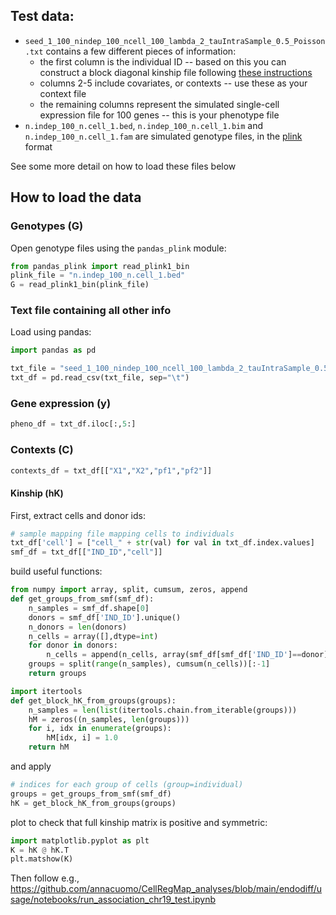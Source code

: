 ## Test data:

* ```seed_1_100_nindep_100_ncell_100_lambda_2_tauIntraSample_0.5_Poisson.txt``` contains a few different pieces of information:
  * the first column is the individual ID -- based on this you can construct a block diagonal kinship file following [these instructions](https://github.com/annacuomo/CellRegMap_analyses/blob/main/endodiff/preprocessing/block_diagonal_K.ipynb)
  * columns 2-5 include covariates, or contexts -- use these as your context file
  * the remaining columns represent the simulated single-cell expression file for 100 genes -- this is your phenotype file
* ```n.indep_100_n.cell_1.bed```, ```n.indep_100_n.cell_1.bim``` and ```n.indep_100_n.cell_1.fam``` are simulated genotype files, in the [plink](https://en.wikipedia.org/wiki/PLINK_(genetic_tool-set)) format

See some more detail on how to load these files below

## How to load the data

### Genotypes (G)

Open genotype files using the ```pandas_plink``` module:

```python
from pandas_plink import read_plink1_bin
plink_file = "n.indep_100_n.cell_1.bed"
G = read_plink1_bin(plink_file)
```

### Text file containing all other info

Load using pandas:

```python
import pandas as pd

txt_file = "seed_1_100_nindep_100_ncell_100_lambda_2_tauIntraSample_0.5_Poisson.txt"
txt_df = pd.read_csv(txt_file, sep="\t")
```

### Gene expression (y)

```python
pheno_df = txt_df.iloc[:,5:]
```

### Contexts (C)

```python
contexts_df = txt_df[["X1","X2","pf1","pf2"]]
```

#### Kinship (hK)

First, extract cells and donor ids:

```python
# sample mapping file mapping cells to individuals
txt_df['cell'] = ["cell_" + str(val) for val in txt_df.index.values]
smf_df = txt_df[["IND_ID","cell"]]
```

build useful functions:

```python
from numpy import array, split, cumsum, zeros, append
def get_groups_from_smf(smf_df):
    n_samples = smf_df.shape[0]
    donors = smf_df['IND_ID'].unique()
    n_donors = len(donors)
    n_cells = array([],dtype=int)
    for donor in donors:
        n_cells = append(n_cells, array(smf_df[smf_df['IND_ID']==donor].shape[0], dtype=int))
    groups = split(range(n_samples), cumsum(n_cells))[:-1]
    return groups

import itertools
def get_block_hK_from_groups(groups):
    n_samples = len(list(itertools.chain.from_iterable(groups)))
    hM = zeros((n_samples, len(groups)))
    for i, idx in enumerate(groups):
        hM[idx, i] = 1.0
    return hM
```

and apply

```python
# indices for each group of cells (group=individual)
groups = get_groups_from_smf(smf_df)
hK = get_block_hK_from_groups(groups)
```

plot to check that full kinship matrix is positive and symmetric:

```python
import matplotlib.pyplot as plt
K = hK @ hK.T
plt.matshow(K)
```

Then follow e.g., https://github.com/annacuomo/CellRegMap_analyses/blob/main/endodiff/usage/notebooks/run_association_chr19_test.ipynb

